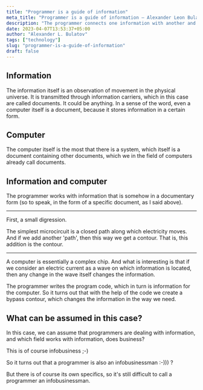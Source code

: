 ```yaml
---
title: "Programmer is a guide of information"
meta_title: "Programmer is a guide of information — Alexander Leon Bulatov's Blog"
description: "The programmer connects one information with another and ..."
date: 2023-04-07T13:53:37+05:00
author: "Alexander L. Bulatov"
tags: ["technology"]
slug: "programmer-is-a-guide-of-information"
draft: false
---
```


## Information

The information itself is an observation of movement in the physical universe.
It is transmitted through information carriers, which in this case are called documents.
It could be anything. In a sense of the word, even a computer itself is a document, because it stores information in a certain form.

## Computer

The computer itself is the most that there is a system, which itself is a document containing other documents, which we in the field of computers already call documents.

## Information and computer

The programmer works with information that is somehow in a documentary form (so to speak, in the form of a specific document, as I said above).

<hr>

First, a small digression.

The simplest microcircuit is a closed path along which electricity moves. And if we add another 'path', then this way we get a contour.
That is, this addition is the contour.

<hr>

A computer is essentially a complex chip. And what is interesting is that if we consider an electric current as a wave on which information is located, then any change in the wave itself changes the information.

The programmer writes the program code, which in turn is information for the computer. So it turns out that with the help of the code we create a bypass contour, which changes the information in the way we need.

## What can be assumed in this case?

In this case, we can assume that programmers are dealing with information, and which field works with information, does business?

This is of course infobusiness ;-)

So it turns out that a programmer is also an infobusinessman :-))) ?

But there is of course its own specifics, so it's still difficult to call a programmer an infobusinessman.